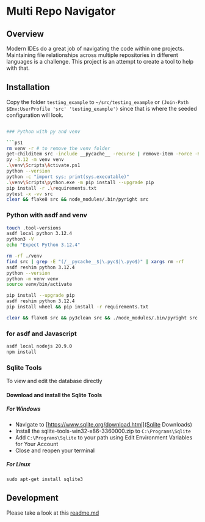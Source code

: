 # Multi Repo Navigator

<!-- cspell: ignore venv pycache childitem pytest reshim pyright -->

## Overview

Modern IDEs do a great job of navigating the code within one projects.  Maintaining file relationships across multiple repositories in different languages is a challenge.  This project is an attempt to create a tool to help with that.

## Installation

Copy the folder `testing_example` to `~/src/testing_example` or `(Join-Path $Env:UserProfile 'src' 'testing_example')` since that is where the seeded configuration will look.

```sh

### Python with py and venv

```ps1
rm venv -r # to remove the venv folder
get-childitem src -include __pycache__ -recurse | remove-item -Force -Recurse
py -3.12 -m venv venv 
.\venv\Scripts\Activate.ps1
python --version
python -c "import sys; print(sys.executable)"
.\venv\Scripts\python.exe -m pip install --upgrade pip
pip install -r .\requirements.txt
pytest -x -vv src
clear && flake8 src && node_modules/.bin/pyright src
```

### Python with asdf and venv

```sh
touch .tool-versions
asdf local python 3.12.4
python3 -V
echo "Expect Python 3.12.4"

rm -rf ./venv
find src | grep -E "(/__pycache__$|\.pyc$|\.pyo$)" | xargs rm -rf
asdf reshim python 3.12.4
python --version
python -m venv venv
source venv/bin/activate

pip install --upgrade pip
asdf reshim python 3.12.4
pip install wheel && pip install -r requirements.txt

clear && flake8 src && py3clean src && ./node_modules/.bin/pyright src
```

### for asdf and Javascript

```sh
asdf local nodejs 20.9.0
npm install
```

### Sqlite Tools

To view and edit the database directly

#### Download and install the Sqlite Tools

##### For Windows

- Navigate to [https://www.sqlite.org/download.html](Sqlite Downloads)
- Install the sqlite-tools-win32-x86-3360000.zip to `C:\Programs\Sqlite`
- Add `C:\Programs\Sqlite` to your path using Edit Environment Variables for Your Account
- Close and reopen your terminal

##### For Linux

`sudo apt-get install sqlite3`

## Development

Please take a look at this [readme.md](src\web_ui\readme.md)
